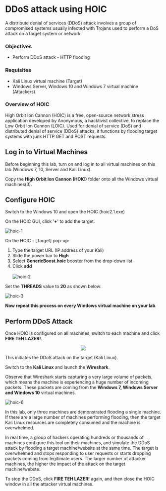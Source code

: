 # DDoS attack using HOIC
A distribute denial of services (DDoS) attack involves a group of compromised systems usually infected with Trojans used to perform a DoS attack on a target system or network.

### Objectives
* Perform DDoS attack - HTTP flooding

### Requisites
* Kali Linux virtual machine (Target)
* Windows Server, Windows 10 and Windows 7 virtual machine (Attackers)

### Overview of HOIC
High Orbit Ion Cannon (HOIC) is a free, open-source network stress application developed by Anonymous, a hacktivist collective, to replace the Low Orbit Ion Cannon (LOIC). Used for denial of service (DoS) and distributed denial of service (DDoS) attacks, it functions by flooding target systems with junk HTTP GET and POST requests.

## Log in to Virtual Machines
Before beginning this lab, turn on and log in to all virtual machines on this lab (Windows 7, 10, Server and Kali Linux).

Copy the **High Orbit Ion Cannon (HOIC)** folder onto all the Windows virtual machines(3).

## Configure HOIC
Switch to the Windows 10 and open the HOIC (hoic2.1.exe)

On the HOIC GUI, click '**+**' to add the target.

![hoic-1](https://gist.githubusercontent.com/Samsar4/62886aac358c3d484a0ec17e8eb11266/raw/ae12d7b7073ba34fd105724b932664d42326214a/hoic-1.png)

On the HOIC - [Target] pop-up:
1. Type the target URL (IP address of your Kali)
2. Slide the power bar to **High**
3. Select **GenericBoost.hoic** booster from the drop-down list
4. Click **add**<br><br>
![hoic-2](https://gist.githubusercontent.com/Samsar4/62886aac358c3d484a0ec17e8eb11266/raw/4d7add45a1ce5bb52c475b1419b2747fca8ce61d/hoic-4.png)

Set the **THREADS** value to **20** as shown below:

![hoic-3](https://gist.githubusercontent.com/Samsar4/62886aac358c3d484a0ec17e8eb11266/raw/ae12d7b7073ba34fd105724b932664d42326214a/hoic-3.png)

**Now repeat this process on every Windows virtual machine on your lab**.

## Perform DDoS Attack
Once HOIC is configured on all machines, switch to each machine and click **FIRE TEH LAZER!**.

<p align="center">
  <img src="https://gist.githubusercontent.com/Samsar4/62886aac358c3d484a0ec17e8eb11266/raw/4a96be03755e00ce6123ea2f6b022b77488744ec/hoic-5.png" />
</p>
This initiates the DDoS attack on the target (Kali Linux).

Switch to the **Kali Linux** and launch the **Wireshark**.

Observe that Wireshark starts capturing a very large volume of packets, which means the machine is experiencing a huge number of incoming packets. These packets are coming from the **Windows 7, Windows Server and Windows 10** virtual machines.

![hoic-6](https://gist.githubusercontent.com/Samsar4/62886aac358c3d484a0ec17e8eb11266/raw/4a96be03755e00ce6123ea2f6b022b77488744ec/hoic-6.png)

In this lab, only three machines are demonstrated flooding a single machine. If there are a large number of machines performing flooding, then the target Kali Linux resources are completely consumed and the machine is overwhelmed.

In real time, a group of hackers operating hundreds or thousands of machines configure this tool on their machines, and simulate the DDoS attack by flooding a target machine/website at the same time. The target is overwhelmed and stops responding to user requests or starts dropping packets coming from legitimate users. The larger number of attacker machines, the higher the impact of the attack on the target machine/webste.

To stop the DDoS, click **FIRE TEH LAZER!** again, and then close the HOIC window in all the attacker virtual machines.
